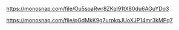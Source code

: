 https://monosnap.com/file/Ou5soaRwr8ZKql91tX80du6AGuYDo3

https://monosnap.com/file/pGdMkK9g7urpkqJUoXJP14mr3kMPq7